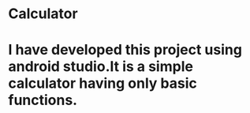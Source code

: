 # Calculator
# I have developed this project using android studio.It is a simple calculator having only basic functions.
